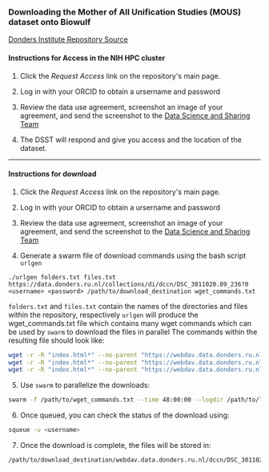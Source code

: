 ### Downloading the Mother of All Unification Studies (MOUS) dataset onto Biowulf

[Donders Institute Repository Source](https://data.donders.ru.nl/collections/di/dccn/DSC_3011020.09_236?0)

#### Instructions for Access in the NIH HPC cluster

1. Click the *Request Access* link on the repository's main page.

2. Log in with your ORCID to obtain a ursername and password

3. Review the data use agreement, screenshot an image of your agreement, and send the screenshot to the [Data Science and Sharing Team](https://cmn.nimh.nih.gov/dsst)

4. The DSST will respond and give you access and the location of the dataset.


-----

#### Instructions for download

1. Click the *Request Access* link on the repository's main page.

2. Log in with your ORCID to obtain a ursername and password

3. Review the data use agreement, screenshot an image of your agreement, and send the screenshot to the [Data Science and Sharing Team](https://cmn.nimh.nih.gov/dsst)

4. Generate a swarm file of download commands using the bash script `urlgen`

```
./urlgen folders.txt files.txt https://data.donders.ru.nl/collections/di/dccn/DSC_3011020.09_236?0 <username> <password> /path/to/download_destination wget_commands.txt
```

   `folders.txt` and `files.txt` contain the names of the directories and files within the repository, respectively
   `urlgen` will produce the wget_commands.txt file which contains many wget commands which can be used by `swarm` to download the files in parallel
    The commands within the resulting file should look like:

```bash
wget -r -R "index.html*" --no-parent "https://webdav.data.donders.ru.nl:443/dccn/DSC_3011020.09_236:v1/code/" --user=<username> --password=<password> -P /data/DSST_dua/donders/MOUS
wget -r -R "index.html*" --no-parent "https://webdav.data.donders.ru.nl:443/dccn/DSC_3011020.09_236:v1/sourcedata/" --user=<username> --password=<password> -P /data/DSST_dua/donders/MOUS
wget -r -R "index.html*" --no-parent "https://webdav.data.donders.ru.nl:443/dccn/DSC_3011020.09_236:v1/stimuli/" --user=<username> --password=<password> -P /data/DSST_dua/donders/MOUS
```
5. Use `swarm` to parallelize the downloads:

```bash
swarm -f /path/to/wget_commands.txt --time 48:00:00 --logdir /path/to/logs --job-name MOUS
```

6. Once queued, you can check the status of the download using:

```bash
squeue -u <username>
```

7. Once the download is complete, the files will be stored in:
		
```bash
/path/to/download_destination/webdav.data.donders.ru.nl/dccn/DSC_3011020.09_236_v1
```
